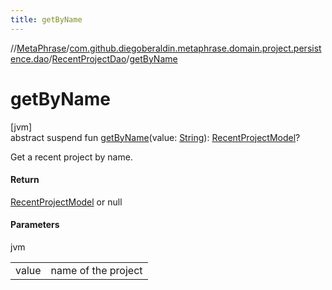 ```yaml
---
title: getByName
---
```

//[MetaPhrase](../../../index.html)/[com.github.diegoberaldin.metaphrase.domain.project.persistence.dao](../index.html)/[RecentProjectDao](index.html)/[getByName](get-by-name.html)



# getByName



[jvm]\
abstract suspend fun [getByName](get-by-name.html)(value: [String](https://kotlinlang.org/api/latest/jvm/stdlib/kotlin/-string/index.html)): [RecentProjectModel](../../com.github.diegoberaldin.metaphrase.domain.project.data/-recent-project-model/index.html)?



Get a recent project by name.



#### Return



[RecentProjectModel](../../com.github.diegoberaldin.metaphrase.domain.project.data/-recent-project-model/index.html) or null



#### Parameters


jvm

| | |
|---|---|
| value | name of the project |




